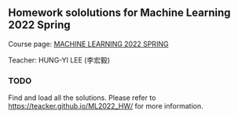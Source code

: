 ## Homework sololutions for Machine Learning 2022 Spring

Course page: [MACHINE LEARNING 2022 SPRING](https://speech.ee.ntu.edu.tw/~hylee/ml/2022-spring.php)

Teacher: HUNG-YI LEE (李宏毅)

### TODO

Find and load all the solutions. Please refer to https://teacker.github.io/ML2022_HW/ for more information.
